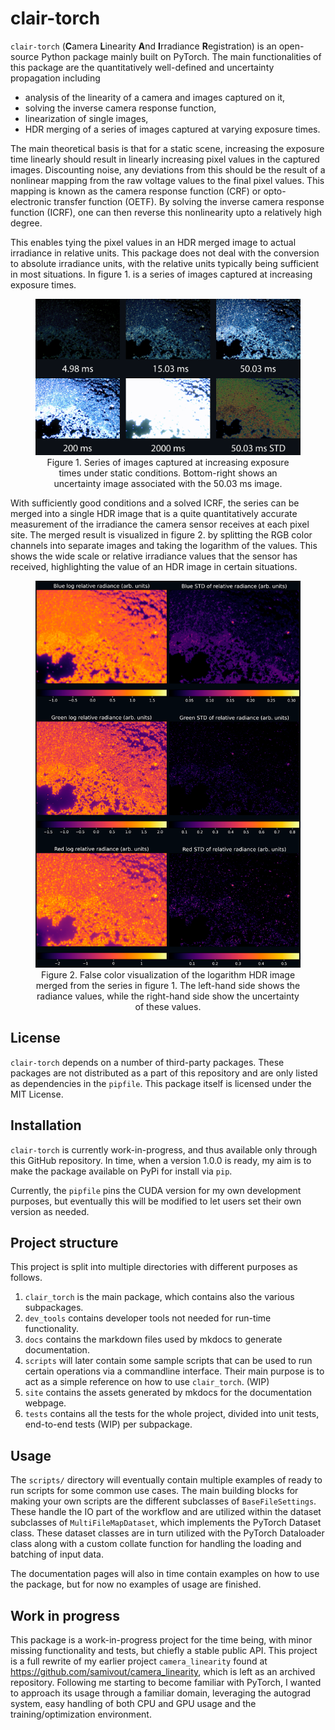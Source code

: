 # clair-torch

`clair-torch` (**C**amera **L**inearity **A**nd **I**rradiance **R**egistration) is an open-source Python package
mainly built on PyTorch. The main functionalities of this package are the quantitatively well-defined and 
uncertainty propagation including

- analysis of the linearity of a camera and images captured on it,
- solving the inverse camera response function,
- linearization of single images,
- HDR merging of a series of images captured at varying exposure times.

The main theoretical basis is that for a static scene, increasing the  exposure time linearly should result in linearly
increasing pixel values in the captured images. Discounting noise, any deviations from this should be the result of a
nonlinear mapping from the raw voltage values to the final pixel values. This mapping is known as the camera
response function (CRF) or opto-electronic transfer function (OETF). By solving the inverse camera response function
(ICRF), one can then reverse this nonlinearity upto a relatively high degree.

This enables tying the pixel values in an HDR merged image to actual irradiance in relative units. This package does not
deal with the conversion to absolute irradiance units, with the relative units typically being sufficient in most situations.
In figure 1. is a series of images captured at increasing exposure times.

<figure style="text-align: center;">
    <img src="docs/images/Exposure_series_start_0.75x.png"/>
    <figcaption>Figure 1. Series of images captured at increasing exposure times under static conditions. Bottom-right shows an uncertainty image associated with the 50.03 ms image.</figcaption>
</figure>

With sufficiently good conditions and a solved ICRF, the series can be merged into a single HDR image that is a quite
quantitatively accurate measurement of the irradiance the camera sensor receives at each pixel site. The merged result
is visualized in figure 2. by splitting the RGB color channels into separate images and taking the logarithm of the values. This
shows the wide scale or relative irradiance values that the sensor has received, highlighting the value of an HDR image
in certain situations.

<figure style="text-align: center;">
    <img src="docs/images/HDR_false_color.png"/>
    <figcaption>Figure 2. False color visualization of the logarithm HDR image merged from the series in figure 1. The left-hand side shows the radiance values, while the right-hand side show the uncertainty of these values.</figcaption>
</figure>

## License

`clair-torch` depends on a number of third-party packages. These packages are not distributed as a part of this
repository and are only listed as dependencies in the `pipfile`. This package itself is licensed under the MIT License.

## Installation

`clair-torch` is currently work-in-progress, and thus available only through this GitHub repository. In time,
when a version 1.0.0 is ready, my aim is to make the package available on PyPi for install via `pip`.

Currently, the `pipfile` pins the CUDA version for my own development purposes, but eventually this will be modified to
let users set their own version as needed.

## Project structure

This project is split into multiple directories with different purposes as follows.

1. `clair_torch` is the main package, which contains also the various subpackages.
2. `dev_tools` contains developer tools not needed for run-time functionality.
3. `docs` contains the markdown files used by mkdocs to generate documentation.
4. `scripts` will later contain some sample scripts that can be used to run certain operations via a commandline interface. Their
main purpose is to act as a simple reference on how to use `clair_torch`. (WIP)
5. `site` contains the assets generated by mkdocs for the documentation webpage.
6. `tests` contains all the tests for the whole project, divided into unit tests, end-to-end tests (WIP) per subpackage.

## Usage

The `scripts/` directory will eventually contain multiple examples of ready to run scripts for some common use cases. The main building
blocks for making your own scripts are the different subclasses of `BaseFileSettings`. These handle the IO part of the
workflow and are utilized within the dataset subclasses of `MultiFileMapDataset`, which implements the PyTorch Dataset
class. These dataset classes are in turn utilized with the PyTorch Dataloader class along with a custom collate function
for handling the loading and batching of input data.

The documentation pages will also in time contain examples on how to use the package, but for now no examples of usage are
finished.

## Work in progress

This package is a work-in-progress project for the time being, with minor missing functionality and tests, but chiefly a
stable public API. This project  is a full rewrite of my earlier project `camera_linearity` found at
https://github.com/samivout/camera_linearity, which is left as an archived repository.
Following me starting to become familiar with PyTorch, I wanted to approach its usage through a familiar domain,
leveraging the autograd system, easy handling of both CPU and GPU usage and the training/optimization environment.
